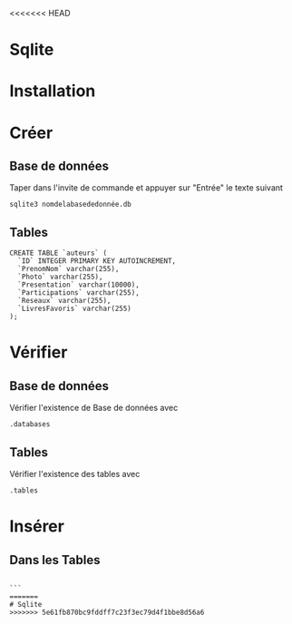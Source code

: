 <<<<<<< HEAD
# Sqlite
# Installation 
# Créer 
## Base de données
Taper dans l'invite de commande et appuyer sur "Entrée" le texte suivant
```
sqlite3 nomdelabasededonnée.db
```
## Tables
```
CREATE TABLE `auteurs` (
  `ID` INTEGER PRIMARY KEY AUTOINCREMENT,
  `PrenomNom` varchar(255),
  `Photo` varchar(255),
  `Presentation` varchar(10000),
  `Participations` varchar(255),
  `Reseaux` varchar(255),
  `LivresFavoris` varchar(255)
);
```
# Vérifier 
## Base de données
Vérifier l'existence de Base de données avec 
```
.databases
```
## Tables
Vérifier l'existence des tables avec 
```
.tables
```


# Insérer
## Dans les Tables
````

```
=======
# Sqlite
>>>>>>> 5e61fb870bc9fddff7c23f3ec79d4f1bbe8d56a6

